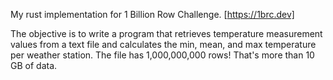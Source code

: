 My rust implementation for 1 Billion Row Challenge. [https://1brc.dev]

The objective is to write a program that retrieves temperature measurement values from a text file and calculates the min, mean, and max temperature per weather station. The file has 1,000,000,000 rows! That's more than 10 GB of data.